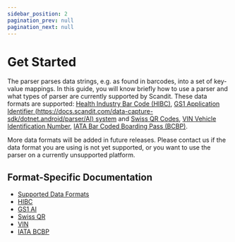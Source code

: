 ```yaml
---
sidebar_position: 2
pagination_prev: null
pagination_next: null
---
```


# Get Started

The parser parses data strings, e.g. as found in barcodes, into a set of key-value mappings. In this guide, you will know briefly how to use a parser and what types of parser are currently supported by Scandit. These data formats are supported: [Health Industry Bar Code (HIBC)](https://docs.scandit.com/data-capture-sdk/dotnet.android/parser/hibc.html), [GS1 Application Identifier (https://docs.scandit.com/data-capture-sdk/dotnet.android/parser/AI) system](https://docs.scandit.com/data-capture-sdk/dotnet.android/parser/gs1ai.html) and [Swiss QR Codes](https://docs.scandit.com/data-capture-sdk/dotnet.android/parser/swissqr.html), [VIN Vehicle Identification Number](https://docs.scandit.com/data-capture-sdk/dotnet.android/parser/vin.html), [IATA Bar Coded Boarding Pass (BCBP)](https://docs.scandit.com/data-capture-sdk/dotnet.android/parser/iata-bcbp.html).

More data formats will be added in future releases. Please contact us if the data format you are using is not yet supported, or you want to use the parser on a currently unsupported platform.

## Format-Specific Documentation

- [Supported Data Formats](https://docs.scandit.com/data-capture-sdk/dotnet.android/parser/formats.html)
- [HIBC](https://docs.scandit.com/data-capture-sdk/dotnet.android/parser/hibc.html)
- [GS1 AI](https://docs.scandit.com/data-capture-sdk/dotnet.android/parser/gs1ai.html)
- [Swiss QR](https://docs.scandit.com/data-capture-sdk/dotnet.android/parser/swissqr.html)
- [VIN](https://docs.scandit.com/data-capture-sdk/dotnet.android/parser/vin.html)
- [IATA BCBP](https://docs.scandit.com/data-capture-sdk/dotnet.android/parser/iata-bcbp.html)
